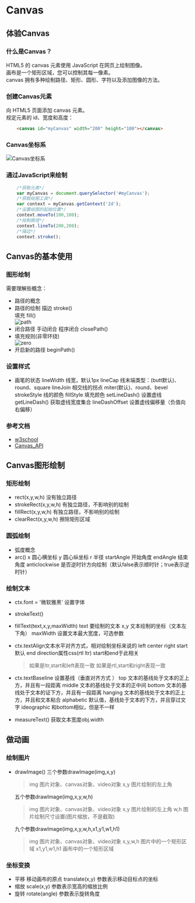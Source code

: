 # Canvas

## 体验Canvas

### 什么是Canvas？

HTML5 的 canvas 元素使用 JavaScript 在网页上绘制图像。  
画布是一个矩形区域，您可以控制其每一像素。  
canvas 拥有多种绘制路径、矩形、圆形、字符以及添加图像的方法。

### 创建Canvas元素

向 HTML5 页面添加 canvas 元素。  
规定元素的 id、宽度和高度：

```html
    <canvas id="myCanvas" width="200" height="100"></canvas>
```

### Canvas坐标系

![Canvas坐标系](media/09Canvas/location.jpg)

### 通过JavaScript来绘制

```javascript
    /*获取元素*/
    var myCanvas = document.querySelector('#myCanvas');
    /*获取绘图工具*/
    var context = myCanvas.getContext('2d');
    /*设置绘图的起始位置*/
    context.moveTo(100,100);
    /*绘制路径*/
    context.lineTo(200,200);
    /*描边*/
    context.stroke();
```

## Canvas的基本使用

### 图形绘制

需要理解些概念：  

- 路径的概念
- 路径的绘制
     描边 stroke()  
    填充 fill()  
     ![path](media/09Canvas/path.jpg)  
- 闭合路径
     手动闭合
    程序闭合 closePath()
- 填充规则(非零环绕)  
  ![zero](media/09Canvas/zero.jpg)
- 开启新的路径 beginPath()

### 设置样式

- 画笔的状态
    lineWidth 线宽，默认1px
     lineCap 线末端类型：(butt默认)、round、square
     lineJoin 相交线的拐点 miter(默认)、round、bevel
     strokeStyle 线的颜色
     fillStyle 填充颜色
     setLineDash() 设置虚线
     getLineDash() 获取虚线宽度集合
     lineDashOffset 设置虚线偏移量（负值向右偏移）

### 参考文档

- [w3school](http://www.w3school.com.cn/tags/html_ref_canvas.asp)
- [Canvas_API](https://developer.mozilla.org/zh-CN/docs/Web/API/Canvas_API/Tutorial)

## Canvas图形绘制

### 矩形绘制

- rect(x,y,w,h) 没有独立路径
- strokeRect(x,y,w,h) 有独立路径，不影响别的绘制
- fillRect(x,y,w,h) 有独立路径，不影响别的绘制
- clearRect(x,y,w,h) 擦除矩形区域

### 圆弧绘制

- 弧度概念
- arc()
     x 圆心横坐标
     y 圆心纵坐标
     r 半径
     startAngle 开始角度
     endAngle 结束角度
     anticlockwise 是否逆时针方向绘制（默认false表示顺时针；true表示逆时针）

### 绘制文本

- ctx.font = '微软雅黑' 设置字体
- strokeText()
- fillText(text,x,y,maxWidth)
     text 要绘制的文本
     x,y 文本绘制的坐标（文本左下角）
     maxWidth 设置文本最大宽度，可选参数
- ctx.textAlign文本水平对齐方式，相对绘制坐标来说的
     left
     center
     right
     start 默认
     end
     direction属性css(rtl ltr) start和end于此相关
    > 如果是ltr,start和left表现一致
如果是rtl,start和right表现一致

- ctx.textBaseline 设置基线（垂直对齐方式  ）
    top 文本的基线处于文本的正上方，并且有一段距离
     middle 文本的基线处于文本的正中间
     bottom 文本的基线处于文本的证下方，并且有一段距离
     hanging 文本的基线处于文本的正上方，并且和文本粘合
     alphabetic 默认值，基线处于文本的下方，并且穿过文字
     ideographic 和bottom相似，但是不一样
- measureText() 获取文本宽度obj.width

## 做动画

### 绘制图片

- drawImage()
     三个参数drawImage(img,x,y)
     > img 图片对象、canvas对象、video对象
x,y 图片绘制的左上角

     五个参数drawImage(img,x,y,w,h)
     >img 图片对象、canvas对象、video对象
x,y 图片绘制的左上角
w,h 图片绘制尺寸设置(图片缩放，不是截取)

    九个参数drawImage(img,x,y,w,h,x1,y1,w1,h1)
     >img 图片对象、canvas对象、video对象
x,y,w,h 图片中的一个矩形区域
x1,y1,w1,h1 画布中的一个矩形区域

### 坐标变换

- 平移 移动画布的原点
     translate(x,y) 参数表示移动目标点的坐标
- 缩放
     scale(x,y) 参数表示宽高的缩放比例
- 旋转
     rotate(angle) 参数表示旋转角度
